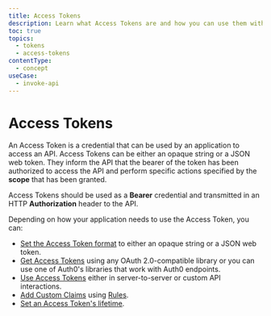 ```yaml
---
title: Access Tokens
description: Learn what Access Tokens are and how you can use them with Auth0.
toc: true
topics:
  - tokens
  - access-tokens
contentType:
  - concept
useCase:
  - invoke-api
---
```

# Access Tokens

An Access Token is a credential that can be used by an application to access an API. Access Tokens can be either an opaque string or a JSON web token. They inform the API that the bearer of the token has been authorized to access the API and perform specific actions specified by the **scope** that has been granted. 

Access Tokens should be used as a **Bearer** credential and transmitted in an HTTP **Authorization** header to the API. 

Depending on how your application needs to use the Access Token, you can:

* [Set the Access Token format](/tokens/set-access-token-format) to either an opaque string or a JSON web token.
* [Get Access Tokens](/tokens/get-access-tokens) using any OAuth 2.0-compatible library or you can use one of Auth0's libraries that work with Auth0 endpoints.
* [Use Access Tokens](/tokens/use-access-tokens) either in server-to-server or custom API interactions.
* [Add Custom Claims](/tokens/add-custom-claims) using [Rules](/rules).
* [Set an Access Token's lifetime](/tokens/set-access-token-lifetime).

